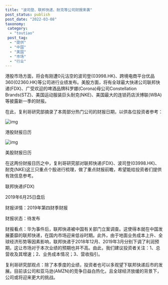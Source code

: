 ```yaml
---
title: "波司登、联邦快递、耐克等公司财报来袭"
post_status: publish
post_date: "2022-03-08"
taxonomy:
 category: 
  - "toutiao"
 post_tag: 
  - "提供"
  - "中国"
  - "美国"
  - "市场"
  - "行业"
---
```


港股市场方面，将会有刚遭0元沽空的波司登(03998.HK)、跨境电商平台优品360(02360.HK)等公司进行业绩发布。美股方面，将有全球最大快递公司联邦快递(FDX)、广受欢迎的啤酒品牌科罗娜(Corona)母公司Constellation Brands(STZ)、美国运动服装巨头耐克(NKE)、美国最大的连锁药店沃博联(WBA)等披露新一季的财报。

在此，复利哥研究部摘录了本周部分热门公司的财报日期，以供各位投资者参考：

![img](https://cdn.fendou.la/funstoutiao/2019/06/eddid.png)

港股财报日历

![img](https://cdn.fendou.la/funstoutiao/2019/06/eddid-1.png)

美股财报日历

在这两份财报日历之中，复利哥研究部对联邦快递(FDX)、波司登(03998.HK)、耐克(NKE)这三只重点个股进行梳理，做了重点财报前瞻，希望能给投资者们提供有效信息参考。

联邦快递(FDX)

2019年6月25日盘后

财报详情：2019年第四财季财报

财报状态：待发布

财报看点：华为事件后，联邦快递被中国有关部门立案调查。这使得本就在中国发展萎靡的联邦快递，在国内市场迎来低谷时期。此外，由于地面业务成本上升、全球经济形势等因素影响，联邦快递于2018年12月、2019年3月分别下调了利润预期，这让市场对于本次业绩的预期也并不高。由此，我们建议投资者关注：1、总营收及其增速；2、业务成本情况；3、营收指引。

复利哥研究部观点：除了本季度的业绩，投资者也可以多观望下联邦快递后市的发展。目前该公司和亚马逊(AMZN)的竞争日益白热化，且全球经济放缓的背景下，公司或将迎来更大的挑战。
